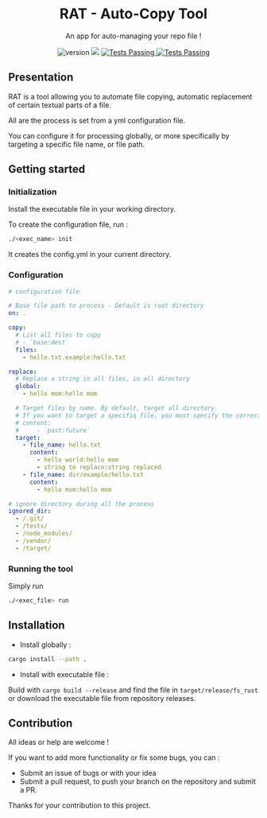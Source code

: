 <p align="center">
  <h1 align="center">RAT - Auto-Copy Tool</h1>
    <p align="center">An app for auto-managing your repo file !</p>
</p>

<p align="center">
    <img src="https://img.shields.io/badge/version-1.0-blue" alt="version">
    <img src="https://img.shields.io/github/v/release/hhertout/rat_tool.svg" />
    <a href="https://github.com/hhertout/rac_tool/actions">
      <img alt="Tests Passing" src="https://github.com/hhertout/rac_tool/actions/workflows/rust.yml/badge.svg" />
      <img alt="Tests Passing" src="https://github.com/hhertout/rac_tool/actions/workflows/release.yml/badge.svg" />
    </a>
</p>

## Presentation


RAT is a tool allowing you to automate file copying, automatic replacement of certain textual parts of a file.

All are the process is set from a yml configuration file.

You can configure it for processing globally, or more specifically by targeting a specific file name, or file path.

## Getting started

### Initialization
Install the executable file in your working directory.

To create the configuration file, run :

```bash
./<exec_name> init
```

It creates the config.yml in your current directory.

### Configuration

```yaml
# configuration file

# Base file path to process - Default is root directory
on: .

copy:
  # List all files to copy
  # - `base:dest`
  files:
    - hello.txt.example:hello.txt

replace:
  # Replace a string in all files, in all directory
  global:
    - hello mom:hello mom

  # Target files by name. By default, target all directory.
  # If you want to target a specifiq file, you must specify the correct path.
  # content:
  #     - `past:future`
  target:
    - file_name: hello.txt
      content:
        - hello world:hello mom
        - string to replace:string replaced
    - file_name: dir/example/hello.txt
      content:
        - hello mom:hello mom

# ignore directory during all the process
ignored_dir:
  - /.git/
  - /tests/
  - /node_modules/
  - /vendor/
  - /target/
```

### Running the tool

Simply run

```bash
./<exec_file> run
```

## Installation

- Install globally : 
```bash
cargo install --path .
```
- Install with executable file :

Build with ```cargo build --release``` and find the file in ```target/release/fs_rust``` or download the executable file from repository releases.

## Contribution

All ideas or help are welcome !

If you want to add more functionality or fix some bugs, you can : 
- Submit an issue of bugs or with your idea
- Submit a pull request, to push your branch on the repository and submit a PR.

Thanks for your contribution to this project.